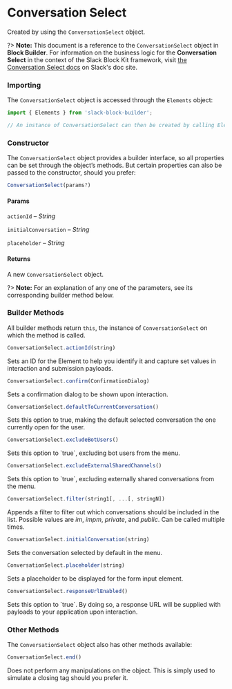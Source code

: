 # Conversation Select

Created by using the `ConversationSelect` object.

?> **Note:** This document is a reference to the `ConversationSelect` object in **Block Builder**. For information on the business logic for the **Conversation Select** in the context of the Slack Block Kit framework, visit [the Conversation Select docs](https:&#x2F;&#x2F;api.slack.com&#x2F;reference&#x2F;block-kit&#x2F;block-elements#conversation_select) on Slack's doc site.

### Importing

The `ConversationSelect` object is accessed through the `Elements` object:

```javascript
import { Elements } from 'slack-block-builder';

// An instance of ConversationSelect can then be created by calling Elements.ConversationSelect();
```


### Constructor

The `ConversationSelect` object provides a builder interface, so all properties can be set through the object’s methods. But certain properties can also be passed to the constructor, should you prefer:

```javascript
ConversationSelect(params?)
```

#### Params

`actionId` – *String*

`initialConversation` – *String*

`placeholder` – *String*

#### Returns

A new `ConversationSelect` object.

?> **Note:** For an explanation of any one of the parameters, see its corresponding builder method below.

### Builder Methods

All builder methods return `this`, the instance of `ConversationSelect` on which the method is called.

```javascript
ConversationSelect.actionId(string)
```

Sets an ID for the Element to help you identify it and capture set values in interaction and submission payloads.
```javascript
ConversationSelect.confirm(ConfirmationDialog)
```

Sets a confirmation dialog to be shown upon interaction.
```javascript
ConversationSelect.defaultToCurrentConversation()
```

Sets this option to true, making the default selected conversation the one currently open for the user.
```javascript
ConversationSelect.excludeBotUsers()
```

Sets this option to &#x60;true&#x60;, excluding bot users from the menu.
```javascript
ConversationSelect.excludeExternalSharedChannels()
```

Sets this option to &#x60;true&#x60;, excluding externally shared conversations from the menu.
```javascript
ConversationSelect.filter(string1[, ...[, stringN])
```

Appends a filter to filter out which conversations should be included in the list. Possible values are *im*, *impm*, *private*, and *public*. Can be called multiple times.
```javascript
ConversationSelect.initialConversation(string)
```

Sets the conversation selected by default in the menu.
```javascript
ConversationSelect.placeholder(string)
```

Sets a placeholder to be displayed for the form input element.
```javascript
ConversationSelect.responseUrlEnabled()
```

Sets this option to &#x60;true&#x60;. By doing so, a response URL will be supplied with payloads to your application upon interaction.


### Other Methods

The `ConversationSelect` object also has other methods available:

```javascript
ConversationSelect.end()
```

Does not perform any manipulations on the object. This is simply used to simulate a closing tag should you prefer it.

